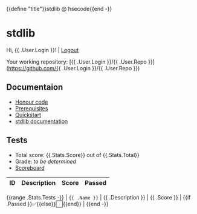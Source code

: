 {{define "title"}}stdlib @ hsecode{{end -}}
# stdlib
Hi, {{ .User.Login }}! | [Logout](logout)

Your working repository: [{{ .User.Login }}/{{ .User.Repo }}](https://github.com/{{ .User.Login }}/{{ .User.Repo }})

## Documentaion

* [Honour code](signin?step=honour_code)
* [Prerequisites](prerequisites)
* [Quickstart](quickstart)
* [stdlib documentation]({{.DocsURL}})

## Tests

* Total score: {{.Stats.Score}} out of {{.Stats.Total}}
* Grade: *to be determined*
* [Scoreboard](scoreboard)

| ID | Description | Score | Passed |
|----|-------------|-------|--------|
{{range .Stats.Tests -}}
| `{{ .Name }}` | {{ .Description }} |  {{ .Score }} | {{if .Passed }}✅{{else}}⬜️{{end}} |
{{end -}}
